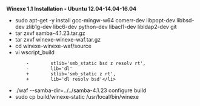 <b>Winexe 1.1 Installation - Ubuntu 12.04-14.04-16.04</b>
<ul>
 <li>
sudo apt-get -y install gcc-mingw-w64 comerr-dev libpopt-dev libbsd-dev zlib1g-dev libc6-dev python-dev libacl1-dev libldap2-dev git</li>
  <li>
tar zxvf samba-4.1.23.tar.gz
  </li>
  <li>
tar zxvf winexe-winexe-waf.tar.gz
  </li>
  <li>
cd winexe-winexe-waf/source
  </li>
  <li>
vi wscript_build
  
        -        stlib='smb_static bsd z resolv rt',
        -        lib='dl'
        +        stlib='smb_static z rt',
        +        lib='dl resolv bsd'</li>
<li>
./waf --samba-dir=../../samba-4.1.23 configure build
  </li>
  <li>
sudo cp build/winexe-static /usr/local/bin/winexe
  </li>
  </ul>
